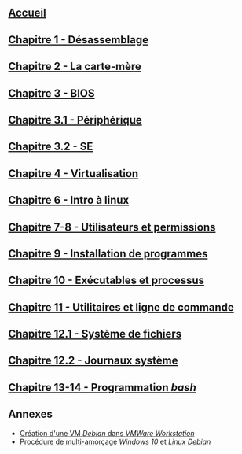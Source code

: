 ## [Accueil](https://github.com/MFournier88/420-113/wiki/Accueil)

## [Chapitre 1 - Désassemblage](https://github.com/MFournier88/420-113/wiki/Chapitre-1)

## [Chapitre 2 - La carte-mère](https://github.com/MFournier88/420-113/wiki/Chapitre-2)
  
## [Chapitre 3 - BIOS](https://github.com/MFournier88/420-113/wiki/Chapitre-3)

## [Chapitre 3.1 - Périphérique](https://github.com/MFournier88/420-113/wiki/Chapitre-3-A)

## [Chapitre 3.2 - SE](https://github.com/MFournier88/420-113/wiki/Chapitre-3-B)

## [Chapitre 4 - Virtualisation](https://github.com/MFournier88/420-113/wiki/Chapitre-4)

## [Chapitre 6 - Intro à linux](https://github.com/MFournier88/420-113/wiki/Chapitre-6)

## [Chapitre 7-8 - Utilisateurs et permissions](https://github.com/MFournier88/420-113/wiki/Chapitre-7-et-8)

## [Chapitre 9 - Installation de programmes](https://github.com/MFournier88/420-113/wiki/Chapitre-9)

## [Chapitre 10 - Exécutables et processus](https://github.com/MFournier88/420-113/wiki/Chapitre-10)

## [Chapitre 11 - Utilitaires et ligne de commande](https://github.com/MFournier88/420-113/wiki/Chapitre-11)

## [Chapitre 12.1 - Système de fichiers](https://github.com/MFournier88/420-113/wiki/Chapitre-12.1)

## [Chapitre 12.2 - Journaux système](https://github.com/MFournier88/420-113/wiki/Chapitre-12.2)

## [Chapitre 13-14 - Programmation *bash*](https://github.com/MFournier88/420-113/wiki/Chapitre-13-et-14)



## Annexes
+ [Création d'une VM *Debian* dans *VMWare Workstation*](https://github.com/MFournier88/420-113/wiki/Annexe1)
+ [Procédure de multi-amorçage *Windows 10* et *Linux Debian*](https://github.com/MFournier88/420-113/wiki/Annexe2)